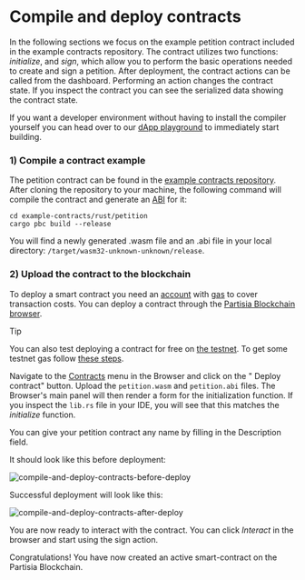 # Compile and deploy contracts

In the following sections we focus on the example petition contract included in the example contracts repository. The contract utilizes two functions: _initialize_, and _sign_, which allow you to perform the basic operations needed to create and sign a petition. After deployment, the contract actions can be called from the dashboard. Performing an action changes the contract state. If you inspect the contract you can see the serialized data showing the contract state.

If you want a developer environment without having to install the compiler yourself you can head over to our [dApp playground](https://github.com/partisiablockchain/dapp-playground/) to immediately start building.

### 1) Compile a contract example <a href="#id-1-compile-a-contract-example" id="id-1-compile-a-contract-example"></a>

The petition contract can be found in the [example contracts repository](https://gitlab.com/partisiablockchain/language/example-contracts). After cloning the repository to your machine, the following command will compile the contract and generate an [ABI](https://partisiablockchain.gitlab.io/documentation/pbc-fundamentals/dictionary.html#abi) for it:

```
cd example-contracts/rust/petition
cargo pbc build --release
```

You will find a newly generated .wasm file and an .abi file in your local directory: `/target/wasm32-unknown-unknown/release`.

### 2) Upload the contract to the blockchain <a href="#id-2-upload-the-contract-to-the-blockchain" id="id-2-upload-the-contract-to-the-blockchain"></a>

To deploy a smart contract you need an [account](https://partisiablockchain.gitlab.io/documentation/pbc-fundamentals/create-an-account.html) with [gas](https://partisiablockchain.gitlab.io/documentation/smart-contracts/gas/what-is-gas.html) to cover transaction costs. You can deploy a contract through the [Partisia Blockchain browser](https://browser.partisiablockchain.com/contracts/deploy).

Tip

You can also test deploying a contract for free on [the testnet](https://browser.testnet.partisiablockchain.com/contracts/deploy). To get some testnet gas follow [these steps](https://partisiablockchain.gitlab.io/documentation/smart-contracts/gas/how-to-get-testnet-gas.html).

Navigate to the [Contracts](https://browser.partisiablockchain.com/contracts) menu in the Browser and click on the " Deploy contract" button. Upload the `petition.wasm` and `petition.abi` files. The Browser's main panel will then render a form for the initialization function. If you inspect the `lib.rs` file in your IDE, you will see that this matches the _initialize_ function.

You can give your petition contract any name by filling in the Description field.

It should look like this before deployment:

![compile-and-deploy-contracts-before-deploy](https://partisiablockchain.gitlab.io/documentation/smart-contracts/img/compile-and-deploy-contracts-00.png)

Successful deployment will look like this:

![compile-and-deploy-contracts-after-deploy](https://partisiablockchain.gitlab.io/documentation/smart-contracts/img/compile-and-deploy-contracts-01.png)

You are now ready to interact with the contract. You can click _Interact_ in the browser and start using the sign action.

Congratulations! You have now created an active smart-contract on the Partisia Blockchain.
